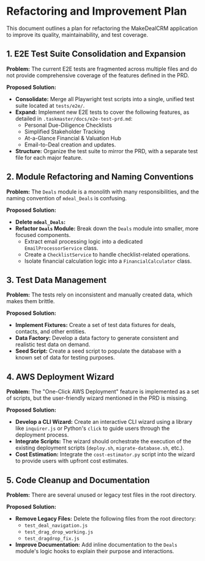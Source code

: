 # Refactoring and Improvement Plan

This document outlines a plan for refactoring the MakeDealCRM application to improve its quality, maintainability, and test coverage.

## 1. E2E Test Suite Consolidation and Expansion

**Problem:** The current E2E tests are fragmented across multiple files and do not provide comprehensive coverage of the features defined in the PRD.

**Proposed Solution:**
*   **Consolidate:** Merge all Playwright test scripts into a single, unified test suite located at `tests/e2e/`.
*   **Expand:** Implement new E2E tests to cover the following features, as detailed in `.taskmaster/docs/e2e-test-prd.md`:
    *   Personal Due-Diligence Checklists
    *   Simplified Stakeholder Tracking
    *   At-a-Glance Financial & Valuation Hub
    *   Email-to-Deal creation and updates.
*   **Structure:** Organize the test suite to mirror the PRD, with a separate test file for each major feature.

## 2. Module Refactoring and Naming Conventions

**Problem:** The `Deals` module is a monolith with many responsibilities, and the naming convention of `mdeal_Deals` is confusing.

**Proposed Solution:**
*   **Delete `mdeal_Deals`:**
*   **Refactor `Deals` Module:** Break down the `Deals` module into smaller, more focused components.
    *   Extract email processing logic into a dedicated `EmailProcessorService` class.
    *   Create a `ChecklistService` to handle checklist-related operations.
    *   Isolate financial calculation logic into a `FinancialCalculator` class.

## 3. Test Data Management

**Problem:** The tests rely on inconsistent and manually created data, which makes them brittle.

**Proposed Solution:**
*   **Implement Fixtures:** Create a set of test data fixtures for deals, contacts, and other entities.
*   **Data Factory:** Develop a data factory to generate consistent and realistic test data on demand.
*   **Seed Script:** Create a seed script to populate the database with a known set of data for testing purposes.

## 4. AWS Deployment Wizard

**Problem:** The "One-Click AWS Deployment" feature is implemented as a set of scripts, but the user-friendly wizard mentioned in the PRD is missing.

**Proposed Solution:**
*   **Develop a CLI Wizard:** Create an interactive CLI wizard using a library like `inquirer.js` or Python's `click` to guide users through the deployment process.
*   **Integrate Scripts:** The wizard should orchestrate the execution of the existing deployment scripts (`deploy.sh`, `migrate-database.sh`, etc.).
*   **Cost Estimation:** Integrate the `cost-estimator.py` script into the wizard to provide users with upfront cost estimates.

## 5. Code Cleanup and Documentation

**Problem:** There are several unused or legacy test files in the root directory.

**Proposed Solution:**
*   **Remove Legacy Files:** Delete the following files from the root directory:
    *   `test_deal_navigation.js`
    *   `test_drag_drop_working.js`
    *   `test_dragdrop_fix.js`
*   **Improve Documentation:** Add inline documentation to the `Deals` module's logic hooks to explain their purpose and interactions.
